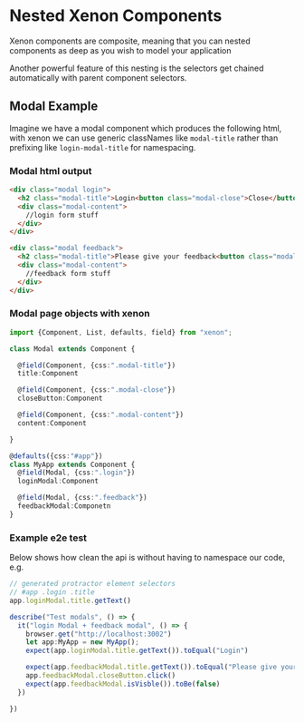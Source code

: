 # Nested Xenon Components
Xenon components are composite, meaning that you can nested components as deep as you wish to model your application

Another powerful feature of this nesting is the selectors get chained automatically with parent component selectors.


## Modal Example
Imagine we have a modal component which produces the following html, with xenon we can use generic classNames
like `modal-title` rather than prefixing like `login-modal-title` for namespacing.

### Modal html output
```html
<div class="modal login">
  <h2 class="modal-title">Login<button class="modal-close">Close</button></h2>
  <div class="modal-content">
    //login form stuff
  </div>
</div>

<div class="modal feedback">
  <h2 class="modal-title">Please give your feedback<button class="modal-close">Close</button></h2>
  <div class="modal-content">
    //feedback form stuff
  </div>
</div>
```

### Modal page objects with xenon

```typescript
import {Component, List, defaults, field} from "xenon";

class Modal extends Component {

  @field(Component, {css:".modal-title"})
  title:Component

  @field(Component, {css:".modal-close"})
  closeButton:Component

  @field(Component, {css:".modal-content"})
  content:Component

}

@defaults({css:"#app"})
class MyApp extends Component {
  @field(Modal, {css:".login"})
  loginModal:Component

  @field(Modal, {css:".feedback"})
  feedbackModal:Componetn
}

```

### Example e2e test
Below shows how clean the api is without having to namespace our code, e.g.

```typescript
// generated protractor element selectors
// #app .login .title
app.loginModal.title.getText()
```

```typescript
describe("Test modals", () => {
  it("login Modal + feedback modal", () => {
    browser.get("http://localhost:3002")
    let app:MyApp = new MyApp();    
    expect(app.loginModal.title.getText()).toEqual("Login")

    expect(app.feedbackModal.title.getText()).toEqual("Please give your feedback")
    app.feedbackModal.closeButton.click()
    expect(app.feedbackModal.isVisble()).toBe(false)
  })

})
```
